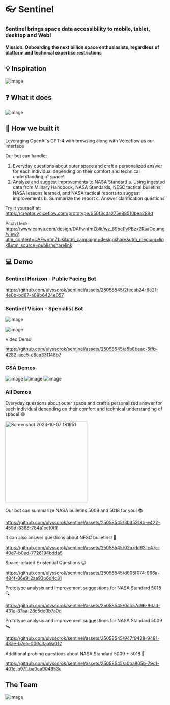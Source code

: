 # 👓 Sentinel

### Sentinel brings space data accessibility to mobile, tablet, desktop and Web!

#### Mission: Onboarding the next billion space enthusiasists, regardless of platform and technical expertise restrictions

## 💡 Inspiration 
![image](https://github.com/ulyssorok/sentinel/assets/25058545/e656e1a8-84c3-4ba8-b9e5-0d70f2de1607)


## ❓ What it does
![image](https://github.com/ulyssorok/sentinel/assets/25058545/57a3693b-42b8-4f78-b95e-262dc9aef1b3)

## 🚧 How we built it 

Leveraging OpenAI's GPT-4 with browsing along with Voiceflow as our interface

Our bot can handle:
1. Everyday questions about outer space and craft a personalized answer for each individual depending on their comfort and technical understanding of space!
2. Analyze and suggest improvements to NASA Standard
  a. Using ingested data from Military Handbook, NASA Standards, NESC tactical bulletins, NASA lessons learned, and NASA tactical reports to suggest improvements
  b. Summarize the report
  c. Answer clarification questions

Try it yourself at: https://creator.voiceflow.com/prototype/650f3cda275e88510bea289d

Pitch Deck: https://www.canva.com/design/DAFwnfmZblk/wz_89bePyPBzx2RaaOoumg/view?utm_content=DAFwnfmZblk&utm_campaign=designshare&utm_medium=link&utm_source=publishsharelink

## 💻 Demo

### Sentinel Horizon - Public Facing Bot

https://github.com/ulyssorok/sentinel/assets/25058545/2feeab24-6e21-4e0b-bd67-a09b6424e057

### Sentinel Vision - Specialist Bot

![image](https://github.com/ulyssorok/sentinel/assets/25058545/3d9e8c3b-0224-4209-9d62-5930e649839e)

![image](https://github.com/ulyssorok/sentinel/assets/25058545/8cb0fee8-58bb-47d4-acd6-62507d0a1722)

Video Demo!

https://github.com/ulyssorok/sentinel/assets/25058545/a5b8beac-5ffb-4282-ace5-e8ca33f148b7

### CSA Demos

![image](https://github.com/ulyssorok/sentinel/assets/25058545/3e5dbb2a-a28d-46ec-828e-96ecb3d45053)
![image](https://github.com/ulyssorok/sentinel/assets/25058545/76658b0b-5ed1-4174-b1e3-4bbbe8d930bb)
![image](https://github.com/ulyssorok/sentinel/assets/25058545/60f4c114-af61-4cdf-b1ee-fba5b0eaa8ec)


### All Demos

Everyday questions about outer space and craft a personalized answer for each individual depending on their comfort and technical understanding of space! 😄

<img width="257" alt="Screenshot 2023-10-07 181951" src="https://github.com/ulyssorok/sentinel/assets/25058545/5d6d41c0-afc1-4b51-b484-31e0b35d1b71">

Our bot can summarize NASA bulletins 5009 and 5018 for you! 📚

https://github.com/ulyssorok/sentinel/assets/25058545/3b35318b-e422-459d-8368-784a1ccf0fff

It can also answer questions about NESC bulletins! 🧾

https://github.com/ulyssorok/sentinel/assets/25058545/02a7dd63-e47c-40e7-b0ed-7726194bdda5

Space-related Existential Questions 😖

https://github.com/ulyssorok/sentinel/assets/25058545/d605f074-966a-484f-86e9-2aa93b6d4c31

Prototype analysis and improvement suggestions for NASA Standard 5018 🔍

https://github.com/ulyssorok/sentinel/assets/25058545/0cb57d96-96ad-431e-87aa-28c5dd0b7a0d

Prototype analysis and improvement suggestions for NASA Standard 5009 🛰

https://github.com/ulyssorok/sentinel/assets/25058545/947f9428-9491-43ae-b7eb-000c3aa9a012

Additional probing questions about NASA Standard 5009 + 5018 🔬

https://github.com/ulyssorok/sentinel/assets/25058545/a0ba805b-79c1-401e-b97f-ba0ca904653c

## The Team

![image](https://github.com/ulyssorok/sentinel/assets/25058545/835122f9-15aa-4d37-a72d-0f339bfa224a)

